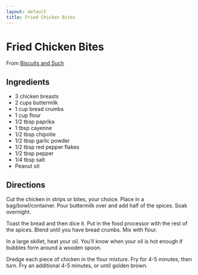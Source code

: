 ```yaml
---
layout: default
title: Fried Chicken Bites
---
```


# Fried Chicken Bites

From [Biscuits and
Such](http://biscuitsandsuch.com/2009/09/18/fried-chicken-bites/)

## Ingredients

-   3 chicken breasts
-   2 cups buttermilk
-   1 cup bread crumbs
-   1 cup flour
-   1/2 tbsp paprika
-   1 tbsp cayenne
-   1/2 tbsp chipotle
-   1/2 tbsp garlic powder
-   1/2 tbsp red pepper flakes
-   1/2 tbsp pepper
-   1/4 tbsp salt
-   Peanut oil

## Directions

Cut the chicken in strips or bites, your choice. Place in a
bag/bowl/container. Pour buttermilk over and add half of the spices.
Soak overnight.

Toast the bread and then dice it. Put in the food processor with the
rest of the spices. Blend until you have bread crumbs. Mix with flour.

In a large skillet, heat your oil. You’ll know when your oil is hot
enough if bubbles form around a wooden spoon.

Dredge each piece of chicken in the flour mixture. Fry for 4-5 minutes,
then turn. Fry an additional 4-5 minutes, or until golden brown.
